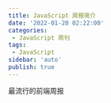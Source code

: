 ```yaml
---
title: JavaScript 周报简介
date: '2022-01-20 02:22:00'
categories:
 - JavaScript 周刊
tags:
 - JavaScript
sidebar: 'auto'
publish: true
---
```


最流行的前端周报